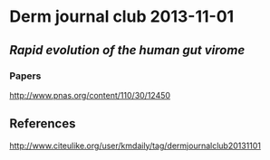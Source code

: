 Derm journal club 2013-11-01
=========================

*Rapid evolution of the human gut virome*
---------------------------

### Papers

http://www.pnas.org/content/110/30/12450

## References

http://www.citeulike.org/user/kmdaily/tag/dermjournalclub20131101
